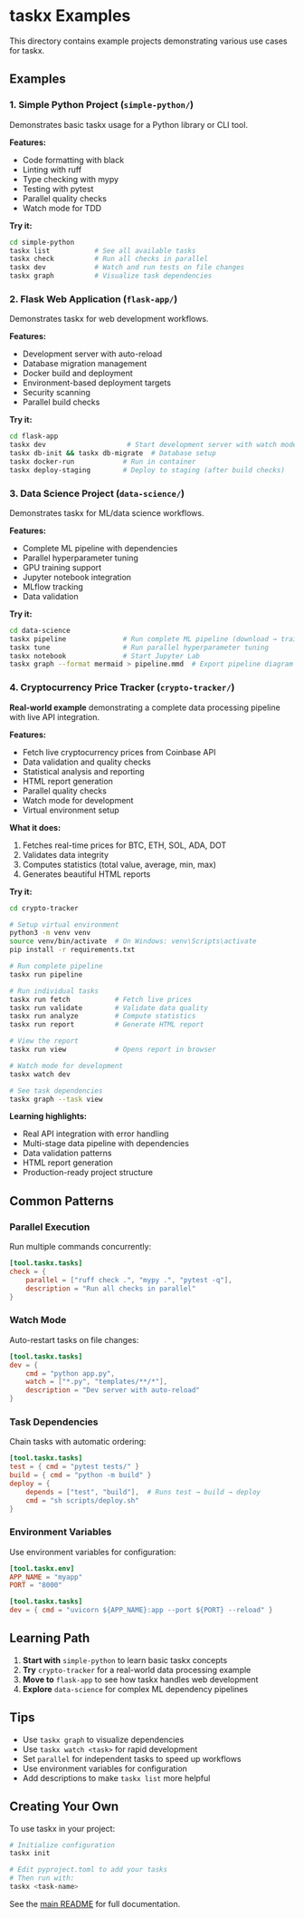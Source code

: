 # taskx Examples

This directory contains example projects demonstrating various use cases for taskx.

## Examples

### 1. Simple Python Project (`simple-python/`)

Demonstrates basic taskx usage for a Python library or CLI tool.

**Features:**
- Code formatting with black
- Linting with ruff
- Type checking with mypy
- Testing with pytest
- Parallel quality checks
- Watch mode for TDD

**Try it:**
```bash
cd simple-python
taskx list           # See all available tasks
taskx check          # Run all checks in parallel
taskx dev            # Watch and run tests on file changes
taskx graph          # Visualize task dependencies
```

### 2. Flask Web Application (`flask-app/`)

Demonstrates taskx for web development workflows.

**Features:**
- Development server with auto-reload
- Database migration management
- Docker build and deployment
- Environment-based deployment targets
- Security scanning
- Parallel build checks

**Try it:**
```bash
cd flask-app
taskx dev                    # Start development server with watch mode
taskx db-init && taskx db-migrate  # Database setup
taskx docker-run            # Run in container
taskx deploy-staging        # Deploy to staging (after build checks)
```

### 3. Data Science Project (`data-science/`)

Demonstrates taskx for ML/data science workflows.

**Features:**
- Complete ML pipeline with dependencies
- Parallel hyperparameter tuning
- GPU training support
- Jupyter notebook integration
- MLflow tracking
- Data validation

**Try it:**
```bash
cd data-science
taskx pipeline              # Run complete ML pipeline (download → train → evaluate)
taskx tune                  # Run parallel hyperparameter tuning
taskx notebook              # Start Jupyter Lab
taskx graph --format mermaid > pipeline.mmd  # Export pipeline diagram
```

### 4. Cryptocurrency Price Tracker (`crypto-tracker/`)

**Real-world example** demonstrating a complete data processing pipeline with live API integration.

**Features:**
- Fetch live cryptocurrency prices from Coinbase API
- Data validation and quality checks
- Statistical analysis and reporting
- HTML report generation
- Parallel quality checks
- Watch mode for development
- Virtual environment setup

**What it does:**
1. Fetches real-time prices for BTC, ETH, SOL, ADA, DOT
2. Validates data integrity
3. Computes statistics (total value, average, min, max)
4. Generates beautiful HTML reports

**Try it:**
```bash
cd crypto-tracker

# Setup virtual environment
python3 -m venv venv
source venv/bin/activate  # On Windows: venv\Scripts\activate
pip install -r requirements.txt

# Run complete pipeline
taskx run pipeline

# Run individual tasks
taskx run fetch           # Fetch live prices
taskx run validate        # Validate data quality
taskx run analyze         # Compute statistics
taskx run report          # Generate HTML report

# View the report
taskx run view            # Opens report in browser

# Watch mode for development
taskx watch dev

# See task dependencies
taskx graph --task view
```

**Learning highlights:**
- Real API integration with error handling
- Multi-stage data pipeline with dependencies
- Data validation patterns
- HTML report generation
- Production-ready project structure

## Common Patterns

### Parallel Execution

Run multiple commands concurrently:

```toml
[tool.taskx.tasks]
check = {
    parallel = ["ruff check .", "mypy .", "pytest -q"],
    description = "Run all checks in parallel"
}
```

### Watch Mode

Auto-restart tasks on file changes:

```toml
[tool.taskx.tasks]
dev = {
    cmd = "python app.py",
    watch = ["*.py", "templates/**/*"],
    description = "Dev server with auto-reload"
}
```

### Task Dependencies

Chain tasks with automatic ordering:

```toml
[tool.taskx.tasks]
test = { cmd = "pytest tests/" }
build = { cmd = "python -m build" }
deploy = {
    depends = ["test", "build"],  # Runs test → build → deploy
    cmd = "sh scripts/deploy.sh"
}
```

### Environment Variables

Use environment variables for configuration:

```toml
[tool.taskx.env]
APP_NAME = "myapp"
PORT = "8000"

[tool.taskx.tasks]
dev = { cmd = "uvicorn ${APP_NAME}:app --port ${PORT} --reload" }
```

## Learning Path

1. **Start with** `simple-python` to learn basic taskx concepts
2. **Try** `crypto-tracker` for a real-world data processing example
3. **Move to** `flask-app` to see how taskx handles web development
4. **Explore** `data-science` for complex ML dependency pipelines

## Tips

- Use `taskx graph` to visualize dependencies
- Use `taskx watch <task>` for rapid development
- Set `parallel` for independent tasks to speed up workflows
- Use environment variables for configuration
- Add descriptions to make `taskx list` more helpful

## Creating Your Own

To use taskx in your project:

```bash
# Initialize configuration
taskx init

# Edit pyproject.toml to add your tasks
# Then run with:
taskx <task-name>
```

See the [main README](../README.md) for full documentation.
